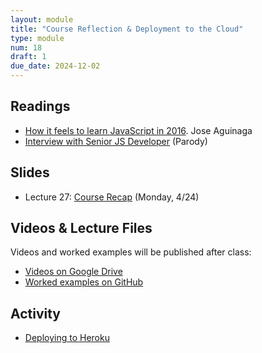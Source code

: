 ```yaml
---
layout: module
title: "Course Reflection & Deployment to the Cloud"
type: module
num: 18
draft: 1
due_date: 2024-12-02
---
```


## Readings

* <a href="https://hackernoon.com/how-it-feels-to-learn-javascript-in-2016-d3a717dd577f" target="_blank">How it feels to learn JavaScript in 2016</a>. Jose Aguinaga
* <a href="https://www.youtube.com/watch?v=Uo3cL4nrGOk" target="_blank">Interview with Senior JS Developer</a> (Parody)

## Slides
* Lecture 27: <a href="https://docs.google.com/presentation/d/1kq7Kc12AQqu01rErihQrhivq74lFPkr4Ig1VyV5esiM/edit?usp=sharing" target="_blank">Course Recap</a> (Monday, 4/24)

## Videos & Lecture Files
Videos and worked examples will be published after class:
* <a href="https://drive.google.com/drive/folders/1b0RGogU8P2rKJAtcRpxMspHB919GUAXT?usp=sharing" target="_blank">Videos on Google Drive</a>
* <a href="https://github.com/vanwars/csci344" target="_blank">Worked examples on GitHub</a>


## Activity
* [Deploying to Heroku](../activities/deploy-to-heroku)
